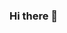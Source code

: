 ### Hi there 👋

<!--
**Suved-144/Suved-144** is a ✨ _special_ ✨ repository because its `README.md` (this file) appears on your GitHub profile.

Here are some ideas to get you started:

- 🔭 I’m currently working on ... Web Scraping project
- 🌱 I’m currently learning ... DS
- 👯 I’m looking to collaborate on ... AI StartUp Company..
- 🤔 I’m looking for help with ... You Guys
- 💬 Ask me about ... Any
- 📫 How to reach me: ... LinkedIn
- 😄 Pronouns: ... Sumit
- ⚡ Fun fact: ...  I am really forgetful sometimes
-->
